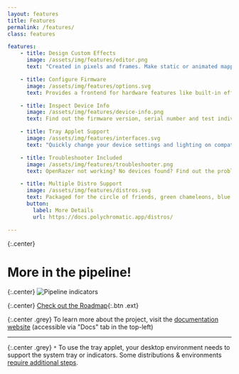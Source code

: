 ```yaml
---
layout: features
title: Features
permalink: /features/
class: features

features:
    - title: Design Custom Effects
      image: /assets/img/features/editor.png
      text: "Created in pixels and frames. Make static or animated mappings for your game, application, or ambience."

    - title: Configure Firmware
      image: /assets/img/features/options.svg
      text: Provides a frontend for hardware features like built-in effects, brightness, DPI and polling interval.

    - title: Inspect Device Info
      image: /assets/img/features/device-info.png
      text: Find out the firmware version, serial number and test individually addressable LEDs.

    - title: Tray Applet Support
      image: /assets/img/features/interfaces.svg
      text: "Quickly change your device settings and lighting on compatible desktop environments. *"

    - title: Troubleshooter Included
      image: /assets/img/features/troubleshooter.png
      text: OpenRazer not working? No devices found? Find out the problem.

    - title: Multiple Distro Support
      image: /assets/img/features/distros.svg
      text: Packaged for the circle of friends, green chameleons, blue arches and more.
      button:
        label: More Details
        url: https://docs.polychromatic.app/distros/

---
```


{:.center}
# More in the pipeline!

{:.center}
![Pipeline indicators](/assets/img/features/pipeline.svg)

{:.center}
[Check out the Roadmap](https://docs.polychromatic.app/roadmap/){:.btn .ext}

{:.center .grey}
To learn more about the project, visit the
[documentation website](https://docs.polychromatic.app) (accessible via "Docs" tab in the top-left)

---

{:.center .grey}
`*` To use the tray applet, your desktop environment needs to support the system tray or
indicators. Some distributions & environments [require additional steps].

[require additional steps]: https://docs.polychromatic.app/quirks/#missing-tray-applet
